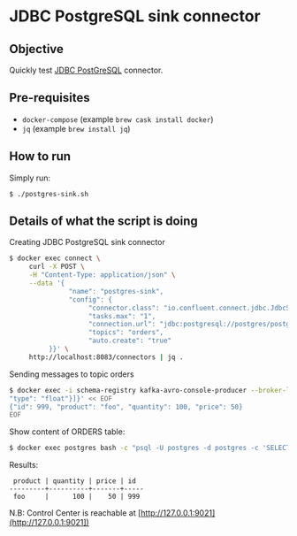 # JDBC PostgreSQL sink connector

## Objective

Quickly test [JDBC PostGreSQL](https://docs.confluent.io/current/connect/kafka-connect-jdbc/sink-connector/index.html#kconnect-long-jdbc-sink-connector) connector.

## Pre-requisites

* `docker-compose` (example `brew cask install docker`)
* `jq` (example `brew install jq`)


## How to run

Simply run:

```
$ ./postgres-sink.sh
```

## Details of what the script is doing

Creating JDBC PostgreSQL sink connector

```bash
$ docker exec connect \
     curl -X POST \
     -H "Content-Type: application/json" \
     --data '{
               "name": "postgres-sink",
               "config": {
                    "connector.class": "io.confluent.connect.jdbc.JdbcSinkConnector",
                    "tasks.max": "1",
                    "connection.url": "jdbc:postgresql://postgres/postgres?user=postgres&password=postgres&ssl=false",
                    "topics": "orders",
                    "auto.create": "true"
          }}' \
     http://localhost:8083/connectors | jq .
```

Sending messages to topic orders

```bash
$ docker exec -i schema-registry kafka-avro-console-producer --broker-list broker:9092 --topic orders --property value.schema='{"type":"record","name":"myrecord","fields":[{"name":"id","type":"int"},{"name":"product", "type": "string"}, {"name":"quantity", "type": "int"}, {"name":"price",
"type": "float"}]}' << EOF
{"id": 999, "product": "foo", "quantity": 100, "price": 50}
EOF
```

Show content of ORDERS table:

```bash
$ docker exec postgres bash -c "psql -U postgres -d postgres -c 'SELECT * FROM ORDERS'"
```

Results:

```
 product | quantity | price | id
---------+----------+-------+-----
 foo     |      100 |    50 | 999
 ```

N.B: Control Center is reachable at [http://127.0.0.1:9021](http://127.0.0.1:9021])
